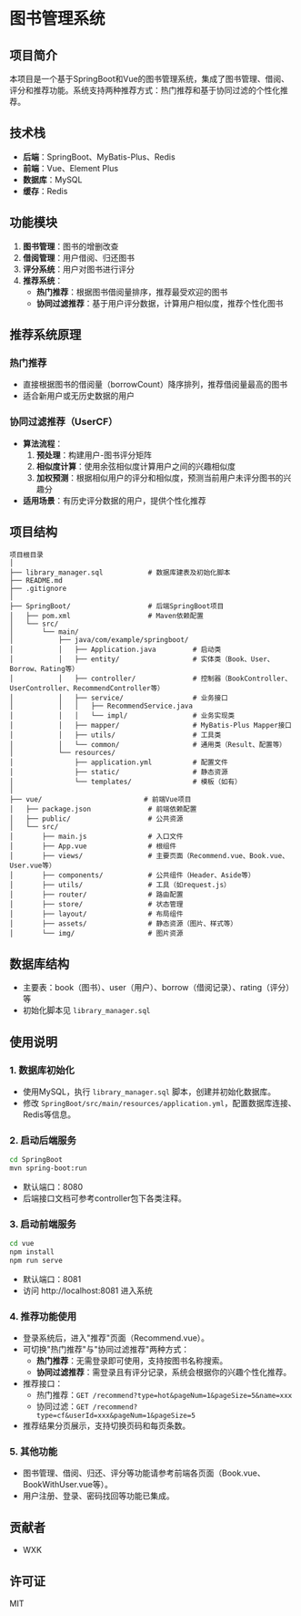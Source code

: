 # 图书管理系统

## 项目简介
本项目是一个基于SpringBoot和Vue的图书管理系统，集成了图书管理、借阅、评分和推荐功能。系统支持两种推荐方式：热门推荐和基于协同过滤的个性化推荐。

## 技术栈
- **后端**：SpringBoot、MyBatis-Plus、Redis
- **前端**：Vue、Element Plus
- **数据库**：MySQL
- **缓存**：Redis

## 功能模块
1. **图书管理**：图书的增删改查
2. **借阅管理**：用户借阅、归还图书
3. **评分系统**：用户对图书进行评分
4. **推荐系统**：
   - **热门推荐**：根据图书借阅量排序，推荐最受欢迎的图书
   - **协同过滤推荐**：基于用户评分数据，计算用户相似度，推荐个性化图书

## 推荐系统原理
### 热门推荐
- 直接根据图书的借阅量（borrowCount）降序排列，推荐借阅量最高的图书
- 适合新用户或无历史数据的用户

### 协同过滤推荐（UserCF）
- **算法流程**：
  1. **预处理**：构建用户-图书评分矩阵
  2. **相似度计算**：使用余弦相似度计算用户之间的兴趣相似度
  3. **加权预测**：根据相似用户的评分和相似度，预测当前用户未评分图书的兴趣分
- **适用场景**：有历史评分数据的用户，提供个性化推荐

## 项目结构
```
项目根目录
│
├── library_manager.sql           # 数据库建表及初始化脚本
├── README.md
├── .gitignore
│
├── SpringBoot/                   # 后端SpringBoot项目
│   ├── pom.xml                   # Maven依赖配置
│   └── src/
│       └── main/
│           ├── java/com/example/springboot/
│           │   ├── Application.java         # 启动类
│           │   ├── entity/                  # 实体类（Book、User、Borrow、Rating等）
│           │   ├── controller/              # 控制器（BookController、UserController、RecommendController等）
│           │   ├── service/                 # 业务接口
│           │   │   ├── RecommendService.java
│           │   │   └── impl/                # 业务实现类
│           │   ├── mapper/                  # MyBatis-Plus Mapper接口
│           │   ├── utils/                   # 工具类
│           │   └── common/                  # 通用类（Result、配置等）
│           └── resources/
│               ├── application.yml          # 配置文件
│               ├── static/                  # 静态资源
│               └── templates/               # 模板（如有）
│
├── vue/                         # 前端Vue项目
│   ├── package.json              # 前端依赖配置
│   ├── public/                   # 公共资源
│   └── src/
│       ├── main.js               # 入口文件
│       ├── App.vue               # 根组件
│       ├── views/                # 主要页面（Recommend.vue、Book.vue、User.vue等）
│       ├── components/           # 公共组件（Header、Aside等）
│       ├── utils/                # 工具（如request.js）
│       ├── router/               # 路由配置
│       ├── store/                # 状态管理
│       ├── layout/               # 布局组件
│       ├── assets/               # 静态资源（图片、样式等）
│       └── img/                  # 图片资源
```

## 数据库结构
- 主要表：book（图书）、user（用户）、borrow（借阅记录）、rating（评分）等
- 初始化脚本见 `library_manager.sql`

## 使用说明
### 1. 数据库初始化
- 使用MySQL，执行 `library_manager.sql` 脚本，创建并初始化数据库。
- 修改 `SpringBoot/src/main/resources/application.yml`，配置数据库连接、Redis等信息。

### 2. 启动后端服务
```bash
cd SpringBoot
mvn spring-boot:run
```
- 默认端口：8080
- 后端接口文档可参考controller包下各类注释。

### 3. 启动前端服务
```bash
cd vue
npm install
npm run serve
```
- 默认端口：8081
- 访问 http://localhost:8081 进入系统

### 4. 推荐功能使用
- 登录系统后，进入"推荐"页面（Recommend.vue）。
- 可切换"热门推荐"与"协同过滤推荐"两种方式：
  - **热门推荐**：无需登录即可使用，支持按图书名称搜索。
  - **协同过滤推荐**：需登录且有评分记录，系统会根据你的兴趣个性化推荐。
- 推荐接口：
  - 热门推荐：`GET /recommend?type=hot&pageNum=1&pageSize=5&name=xxx`
  - 协同过滤：`GET /recommend?type=cf&userId=xxx&pageNum=1&pageSize=5`
- 推荐结果分页展示，支持切换页码和每页条数。

### 5. 其他功能
- 图书管理、借阅、归还、评分等功能请参考前端各页面（Book.vue、BookWithUser.vue等）。
- 用户注册、登录、密码找回等功能已集成。

## 贡献者
- WXK

## 许可证
MIT 
